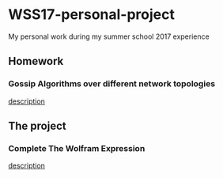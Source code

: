 # WSS17-personal-project
My personal work during my summer school 2017 experience

## Homework

### Gossip Algorithms over different network topologies

[description](https://github.com/DangerBlack/WSS17-personal-project/blob/master/GossipAlgorithms.md)

## The project

### Complete The Wolfram Expression

[description](https://github.com/DangerBlack/WSS17-personal-project/blob/master/Complete_The_Wolfram_Expressione.md)
